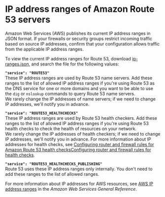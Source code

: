 # IP address ranges of Amazon Route 53 servers<a name="route-53-ip-addresses"></a>

Amazon Web Services \(AWS\) publishes its current IP address ranges in JSON format\. If your firewalls or security groups restrict incoming traffic based on source IP addresses, confirm that your configuration allows traffic from the applicable IP address ranges\.

To view the current IP address ranges for Route 53, download [ip\-ranges\.json](https://ip-ranges.amazonaws.com/ip-ranges.json), and search the file for the following values:

**`"service": "ROUTE53"`**  
These IP address ranges are used by Route 53 name servers\. Add these ranges to the list of allowed IP address ranges if you're using Route 53 as the DNS service for one or more domains and you want to be able to use the `dig` or `nslookup` commands to query Route 53 name servers\.  
We rarely change the IP addresses of name servers; if we need to change IP addresses, we'll notify you in advance\.

**`"service": "ROUTE53_HEALTHCHECKS"`**  
These IP address ranges are used by Route 53 health checkers\. Add these ranges to the list of allowed IP address ranges if you're using Route 53 health checks to check the health of resources on your network\.  
We rarely change the IP addresses of health checkers; if we need to change IP addresses, we'll notify you in advance\.
For more information about IP addresses for health checks, see [Configuring router and firewall rules for Amazon Route 53 health checksConfiguring router and firewall rules for health checks](dns-failover-router-firewall-rules.md)\.

**`"service": "ROUTE53_HEALTHCHECKS_PUBLISHING"`**  
Route 53 uses these IP address ranges only internally\. You don't need to add these ranges to the list of allowed ranges\.

For more information about IP addresses for AWS resources, see [AWS IP address ranges](https://docs.aws.amazon.com/general/latest/gr/aws-ip-ranges.html) in the *Amazon Web Services General Reference*\. 